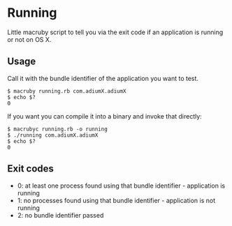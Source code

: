 # Running

Little macruby script to tell you via the exit code if an application is running or not on OS X.

## Usage

Call it with the bundle identifier of the application you want to test.

	$ macruby running.rb com.adiumX.adiumX
	$ echo $?
	0

If you want you can compile it into a binary and invoke that directly:

	$ macrubyc running.rb -o running
	$ ./running com.adiumX.adiumX
	$ echo $?
	0

## Exit codes

* 0: at least one process found using that bundle identifier - application is running
* 1: no processes found using that bundle identifier - application is not running
* 2: no bundle identifier passed
